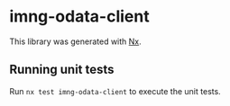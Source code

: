 # imng-odata-client

This library was generated with [Nx](https://nx.dev).

## Running unit tests

Run `nx test imng-odata-client` to execute the unit tests.
